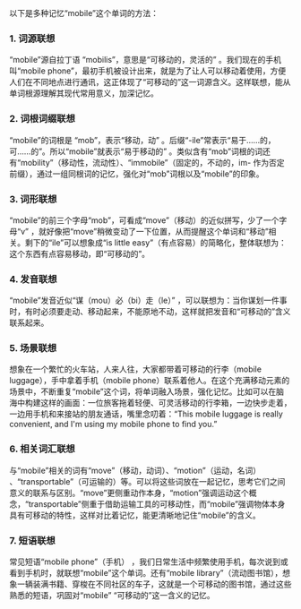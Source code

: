 以下是多种记忆“mobile”这个单词的方法：
### 1. 词源联想
“mobile”源自拉丁语 “mobilis”，意思是“可移动的，灵活的” 。我们现在的手机叫“mobile phone”，最初手机被设计出来，就是为了让人可以移动着使用，方便人们在不同地点进行通讯，这正体现了“可移动的”这一词源含义。这样联想，能从单词根源理解其现代常用意义，加深记忆。

### 2. 词根词缀联想
“mobile”的词根是 “mob”，表示“移动，动” 。后缀“-ile”常表示“易于……的，可……的”。所以“mobile”就表示“易于移动的” 。类似含有“mob”词根的词还有“mobility”（移动性，流动性）、“immobile”（固定的，不动的，im- 作为否定前缀），通过一组同根词的记忆，强化对“mob”词根以及“mobile”的印象。

### 3. 词形联想
“mobile”的前三个字母“mob”，可看成“move”（移动）的近似拼写，少了一个字母“v” ，就好像把“move”稍微变动了一下位置，从而提醒这个单词和“移动”相关。剩下的“ile”可以想象成“is little easy”（有点容易）的简略化，整体联想为：这个东西有点容易移动，即“可移动的”。 

### 4. 发音联想
“mobile”发音近似“谋（mou）必（bi）走（le）” ，可以联想为：当你谋划一件事时，有时必须要走动、移动起来，不能原地不动，这样就把发音和“可移动的”含义联系起来。

### 5. 场景联想
想象在一个繁忙的火车站，人来人往，大家都带着可移动的行李（mobile luggage），手中拿着手机（mobile phone）联系着他人。在这个充满移动元素的场景中，不断重复“mobile”这个词，将单词融入场景，强化记忆。比如可以在脑海中构建这样的画面：一位旅客拖着轻便、可灵活移动的行李箱，一边快步走着，一边用手机和来接站的朋友通话，嘴里念叨着：“This mobile luggage is really convenient, and I'm using my mobile phone to find you.” 

### 6. 相关词汇联想
与“mobile”相关的词有“move”（移动，动词）、“motion”（运动，名词） 、“transportable”（可运输的）等。可以将这些词放在一起记忆，思考它们之间意义的联系与区别。“move”更侧重动作本身，“motion”强调运动这个概念，“transportable”侧重于借助运输工具的可移动性，而“mobile”强调物体本身具有可移动的特性，这样对比着记忆，能更清晰地记住“mobile”的含义。 

### 7. 短语联想
常见短语“mobile phone”（手机） ，我们日常生活中频繁使用手机，每次说到或看到手机时，就联想“mobile”这个单词。还有“mobile library”（流动图书馆），想象一辆装满书籍、穿梭在不同社区的车子，这就是一个可移动的图书馆，通过这些熟悉的短语，巩固对“mobile” “可移动的”这一含义的记忆。 